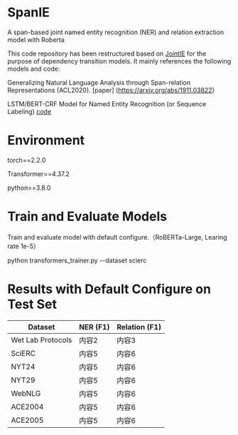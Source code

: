 # SpanIE
A span-based joint named entity recognition (NER) and relation extraction model with Roberta

This code repository has been restructured based on [JointIE](https://github.com/JiachengLi1995/JointIE/) for the purpose of dependency transition models. It mainly references the following models and code:

Generalizing Natural Language Analysis through Span-relation Representations (ACL2020). [paper] (https://arxiv.org/abs/1911.03822)

LSTM/BERT-CRF Model for Named Entity Recognition (or Sequence Labeling) [code](https://github.com/allanj/pytorch_neural_crf)

# Environment
torch==2.2.0

Transformer==4.37.2

python==3.8.0

# Train and Evaluate Models

Train and evaluate model with default configure.（RoBERTa-Large, Learing rate 1e-5）

python transformers_trainer.py --dataset scierc

# Results with Default Configure on Test Set
| Dataset | NER (F1)	 | Relation (F1) |
|---------|---------|---------|
| Wet Lab Protocols   | 内容2   | 内容3   |
| SciERC   | 内容5   | 内容6   |
| NYT24   | 内容5   | 内容6   |
| NYT29   | 内容5   | 内容6   |
| WebNLG   | 内容5   | 内容6   |
| ACE2004   | 内容5   | 内容6   |
| ACE2005   | 内容5   | 内容6   |
